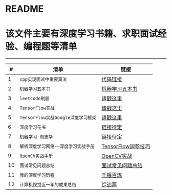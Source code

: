 README
===========================
# 该文件主要有深度学习书籍、求职面试经验、编程题等清单

****

|#|清单|链接|
|---|----|-----|
|1|`cpp实现面试中重要算法`|[代码链接](https://github.com/computervisionlearner/CppCode)|
|2|`机器学习五本书`|[机器学习五本书](https://pan.baidu.com/s/1tT_pX4pPF7N8edlkwsY-Jw)|
|3|`leetcode刷题`|[请戳这里](https://github.com/computervisionlearner/leetcode)|
|4|`TensorFlow实战`|[请戳这里](https://pan.baidu.com/s/1l6IsLWcUmk4osJw7MD2zbg)|
|5|`TensorFlow实战Google深度学习框架`|[请戳这里](https://pan.baidu.com/s/1WaNF4ynZ9FgwBSZwHImnFA)|
|6|`深度学习花书`|[链接待定](链接待定)|
|7|`机器学习-周志华`|[链接待定](链接待定)|
|8|`解析深度学习网络——深度学习实战手册`|[TensorFlow调参技巧](链接待定)|
|9|`OpenCV实战手册`|[OpenCV实战](https://github.com/computervisionlearner/Start_DeepLearning/blob/master/OpenCV官方教程中文版%EF%BC%88For%20Python%EF%BC%89.pdf)|
|10|`面试常见问题总结`|[面试常见问题总结](https://github.com/computervisionlearner/Start_DeepLearning/blob/master/面试题总结.md)|
|11|`我的深度学习历程`|[千锤百炼](https://github.com/computervisionlearner/Start_DeepLearning/blob/master/我的深度学习之路.pdf)|
|12|`计算机视觉近一年的成果总结`|[综述篇](https://github.com/computervisionlearner/Start_DeepLearning/blob/master/AYearofComputerVisionPDF.pdf)|
